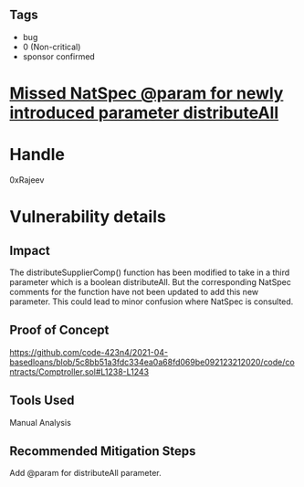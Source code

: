 ## Tags

- bug
- 0 (Non-critical)
- sponsor confirmed

# [Missed NatSpec @param for newly introduced parameter distributeAll](https://github.com/code-423n4/2021-04-basedloans-findings/issues/22) 

# Handle

0xRajeev


# Vulnerability details

## Impact

The distributeSupplierComp() function has been modified to take in a third parameter which is a boolean distributeAll. But the corresponding NatSpec comments for the function have not been updated to add this new parameter. This could lead to minor confusion where NatSpec is consulted.

## Proof of Concept

https://github.com/code-423n4/2021-04-basedloans/blob/5c8bb51a3fdc334ea0a68fd069be092123212020/code/contracts/Comptroller.sol#L1238-L1243


## Tools Used

Manual Analysis

## Recommended Mitigation Steps

Add @param for distributeAll parameter.

